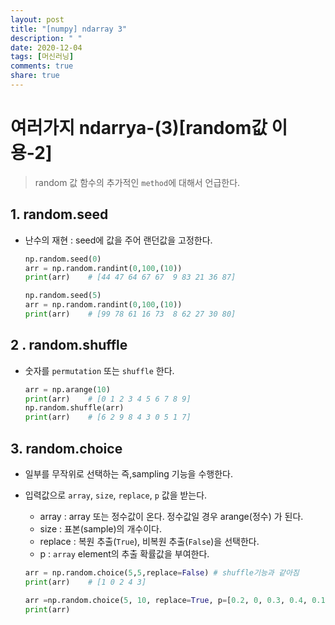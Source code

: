 ```yaml
---
layout: post
title: "[numpy] ndarray 3"
description: " "
date: 2020-12-04
tags: [머신러닝]
comments: true
share: true
---
```



# 여러가지 ndarrya-(3)[random값 이용-2]

> random 값 함수의 추가적인 `method`에 대해서 언급한다.



## 1. random.seed

* 난수의 재현 : seed에 값을 주어 랜던값을 고정한다.

  ```python
  np.random.seed(0)
  arr = np.random.randint(0,100,(10))
  print(arr)    # [44 47 64 67 67  9 83 21 36 87]
  
  np.random.seed(5)
  arr = np.random.randint(0,100,(10))
  print(arr)    # [99 78 61 16 73  8 62 27 30 80]
  ```



## 2 . random.shuffle

* 숫자를 `permutation` 또는 `shuffle` 한다.

  ```python
  arr = np.arange(10)
  print(arr)    # [0 1 2 3 4 5 6 7 8 9]
  np.random.shuffle(arr)
  print(arr)    # [6 2 9 8 4 3 0 5 1 7]
  ```



## 3. random.choice

 * 일부를 무작위로 선택하는 즉,sampling 기능을 수행한다.

 * 입력값으로  `array`, `size`, `replace`, `p` 값을 받는다.

    * array : array 또는 정수값이 온다. 정수값일 경우 arange(정수) 가 된다.
   * size : 표본(sample)의 개수이다.
   * replace : 복원 추출(`True`), 비복원 추출(`False`)을 선택한다. 
   * p : `array` element의 추출 확률값을 부여한다.

   ```python
   arr = np.random.choice(5,5,replace=False) # shuffle기능과 같아짐
   print(arr)    # [1 0 2 4 3]
   
   arr =np.random.choice(5, 10, replace=True, p=[0.2, 0, 0.3, 0.4, 0.1] )
   print(arr)
   ```

   